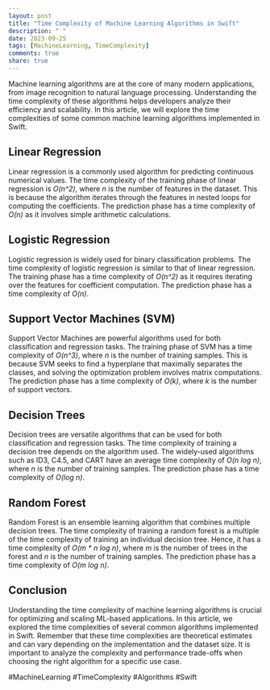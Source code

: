 ```yaml
---
layout: post
title: "Time Complexity of Machine Learning Algorithms in Swift"
description: " "
date: 2023-09-25
tags: [MachineLearning, TimeComplexity]
comments: true
share: true
---
```


Machine learning algorithms are at the core of many modern applications, from image recognition to natural language processing. Understanding the time complexity of these algorithms helps developers analyze their efficiency and scalability. In this article, we will explore the time complexities of some common machine learning algorithms implemented in Swift.

## Linear Regression

Linear regression is a commonly used algorithm for predicting continuous numerical values. The time complexity of the training phase of linear regression is *O(n^2)*, where *n* is the number of features in the dataset. This is because the algorithm iterates through the features in nested loops for computing the coefficients. The prediction phase has a time complexity of *O(n)* as it involves simple arithmetic calculations.

## Logistic Regression

Logistic regression is widely used for binary classification problems. The time complexity of logistic regression is similar to that of linear regression. The training phase has a time complexity of *O(n^2)* as it requires iterating over the features for coefficient computation. The prediction phase has a time complexity of *O(n)*.

## Support Vector Machines (SVM)

Support Vector Machines are powerful algorithms used for both classification and regression tasks. The training phase of SVM has a time complexity of *O(n^3)*, where *n* is the number of training samples. This is because SVM seeks to find a hyperplane that maximally separates the classes, and solving the optimization problem involves matrix computations. The prediction phase has a time complexity of *O(k)*, where *k* is the number of support vectors.

## Decision Trees

Decision trees are versatile algorithms that can be used for both classification and regression tasks. The time complexity of training a decision tree depends on the algorithm used. The widely-used algorithms such as ID3, C4.5, and CART have an average time complexity of *O(n log n)*, where *n* is the number of training samples. The prediction phase has a time complexity of *O(log n)*.

## Random Forest

Random Forest is an ensemble learning algorithm that combines multiple decision trees. The time complexity of training a random forest is a multiple of the time complexity of training an individual decision tree. Hence, it has a time complexity of *O(m * n log n)*, where *m* is the number of trees in the forest and *n* is the number of training samples. The prediction phase has a time complexity of *O(m log n)*.

## Conclusion

Understanding the time complexity of machine learning algorithms is crucial for optimizing and scaling ML-based applications. In this article, we explored the time complexities of several common algorithms implemented in Swift. Remember that these time complexities are theoretical estimates and can vary depending on the implementation and the dataset size. It is important to analyze the complexity and performance trade-offs when choosing the right algorithm for a specific use case.

#MachineLearning #TimeComplexity #Algorithms #Swift